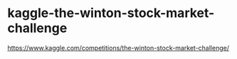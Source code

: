 # kaggle-the-winton-stock-market-challenge
https://www.kaggle.com/competitions/the-winton-stock-market-challenge/

